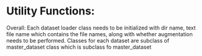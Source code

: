 # Utility Functions:
Overall:
Each dataset loader class needs to be initialized with dir name, text file name which contains the file names, along with whether augmentation needs to be performed. Classes for each dataset are subclass of master_dataset class which is subclass fo master_dataset
